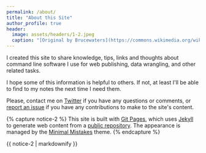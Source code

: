 ```yaml
---
permalink: /about/
title: "About this Site"
author_profile: true
header:
  image: assets/headers/1-2.jpeg
  caption: "[Original by Brucewaters](https://commons.wikimedia.org/wiki/File:M31,_the_Andromeda_Galaxy,_Killarney_Provincial_Park_Observatory.jpg), [CC BY 4.0](https://creativecommons.org/licenses/by/4.0), via Wikimedia Commons"
---
```


I created this site to share knowledge, tips, links and thoughts about command line software I use for web publishing, data wrangling, and other related tasks.

I hope some of this information is helpful to others. If not, at least I'll be able to find to my notes the next time I need them.

Please, contact me on [Twitter](https://twitter.com/PostgreSQLStan) if you have any questions or comments, or [report an issue](https://github.com/PostgreSqlStan/postgresqlstan.github.io/issues/new/choose) if you have any contributions to make to the site's content.

{% capture notice-2 %}
This site is built with [Git Pages](https://pages.github.com), which uses [Jekyll](https://jekyllrb.com) to generate web content from a [public repository](https://github.com/PostgreSqlStan/postgresqlstan.github.io). The appearance is managed by the [Minimal Mistakes](https://mmistakes.github.io/minimal-mistakes/) theme.
{% endcapture %}

<div class="notice">{{ notice-2 | markdownify }}</div>

